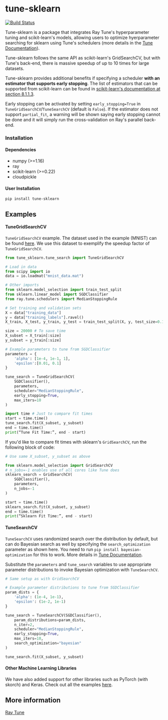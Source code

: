 # tune-sklearn
[![Build Status](https://travis-ci.com/ray-project/tune-sklearn.svg?branch=master)](https://travis-ci.com/ray-project/tune-sklearn)

Tune-sklearn is a package that integrates Ray Tune's hyperparameter tuning and scikit-learn's models, allowing users to optimize hyerparameter searching for sklearn using Tune's schedulers (more details in the [Tune Documentation](http://tune.io/)).

Tune-sklearn follows the same API as scikit-learn's GridSearchCV, but with Tune's back-end, there is massive speedup of up to 10 times for large datasets.

Tune-sklearn provides additional benefits if specifying a scheduler **with an estimator that supports early stopping**. The list of estimators that can be supported from scikit-learn can be found in [scikit-learn's documentation at section 8.1.1.3](https://scikit-learn.org/stable/modules/computing.html#strategies-to-scale-computationally-bigger-data).

Early stopping can be activated by setting `early_stopping=True` in `TuneGridSearchCV`/`TuneSearchCV` (default is `False`). If the estimator does not support `partial_fit`, a warning will be shown saying early stopping cannot be done and it will simply run the cross-validation on Ray's parallel back-end.
### Installation

#### Dependencies
- numpy (>=1.16)
- ray
- scikit-learn (>=0.22)
- cloudpickle

#### User Installation

`pip install tune-sklearn`

## Examples
#### TuneGridSearchCV
`TuneGridSearchCV` example. The dataset used in the example (MNIST) can be found [here](https://drive.google.com/file/d/1XUkN4a6NcvB9Naq9Gy8wVlqfTKHqAVd5/view?usp=sharing). We use this dataset to exemplify the speedup factor of `TuneGridSearchCV`.

```python
from tune_sklearn.tune_search import TuneGridSearchCV

# Load in data
from scipy import io
data = io.loadmat("mnist_data.mat")

# Other imports
from sklearn.model_selection import train_test_split
from sklearn.linear_model import SGDClassifier
from ray.tune.schedulers import MedianStoppingRule

# Set training and validation sets
X = data["training_data"]
y = data["training_labels"].ravel()
X_train, X_test, y_train, y_test = train_test_split(X, y, test_size=0.1)

size = 20000 # To save time
X_subset = X_train[:size]
y_subset = y_train[:size]

# Example parameters to tune from SGDClassifier
parameters = {
    'alpha': [1e-4, 1e-1, 1],
    'epsilon':[0.01, 0.1]
}

tune_search = TuneGridSearchCV(
    SGDClassifier(),
    parameters,
    scheduler="MedianStoppingRule",
    early_stopping=True,
    max_iters=10
)

import time # Just to compare fit times
start = time.time()
tune_search.fit(X_subset, y_subset)
end = time.time()
print(“Tune Fit Time:”, end - start)
```

If you'd like to compare fit times with sklearn's `GridSearchCV`, run the following block of code:

```python
# Use same X_subset, y_subset as above

from sklearn.model_selection import GridSearchCV
# n_jobs=-1 enables use of all cores like Tune does
sklearn_search = GridSearchCV(
    SGDClassifier(),
    parameters, 
    n_jobs=-1
)

start = time.time()
sklearn_search.fit(X_subset, y_subset)
end = time.time()
print(“Sklearn Fit Time:”, end - start)
```

#### TuneSearchCV

`TuneSearchCV` uses randomized search over the distribution by default, but can do Bayesian search as well by specifying the `search_optimization` parameter as shown here. You need to run `pip install bayesian-optimization` for this to work. More details in [Tune Documentation](https://docs.ray.io/en/latest/tune-searchalg.html#bayesopt-search).

Substitute the `parameters` and `tune_search` variables to use appropriate parameter distributions to invoke Bayesian optimization with `TuneSearchCV`.

```python
# Same setup as with GridSearchCV

# Example parameter distributions to tune from SGDClassifier
param_dists = {
    'alpha': (1e-4, 1e-1),
    'epsilon': (1e-2, 1e-1)
}

tune_search = TuneSearchCV(SGDClassifier(),
    param_distributions=param_dists,
    n_iter=2,
    scheduler="MedianStoppingRule",
    early_stopping=True,
    max_iters=10,
    search_optimization="bayesian"
)

tune_search.fit(X_subset, y_subset)
```

#### Other Machine Learning Libraries

We have also added support for other libraries such as PyTorch (with skorch) and Keras. Check out all the examples [here](https://github.com/ray-project/tune-sklearn/tree/master/examples).

## More information
[Ray Tune](https://ray.readthedocs.io/en/latest/tune.html)
